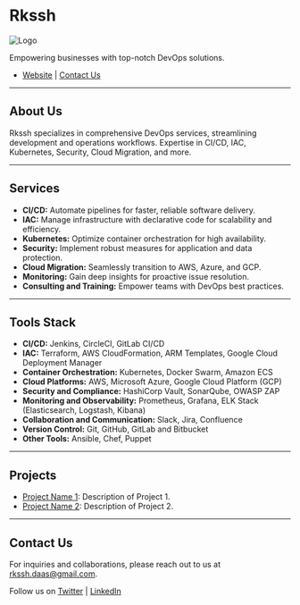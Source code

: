 # Rkssh

![Logo](link_to_logo.png)

Empowering businesses with top-notch DevOps solutions.

- [Website](https://www.rkssh.com) | [Contact Us](mailto:rkssh.daas@gmail.com)

---

## About Us

Rkssh specializes in comprehensive DevOps services, streamlining development and operations workflows. Expertise in CI/CD, IAC, Kubernetes, Security, Cloud Migration, and more.

---

## Services

- **CI/CD:** Automate pipelines for faster, reliable software delivery.
- **IAC:** Manage infrastructure with declarative code for scalability and efficiency.
- **Kubernetes:** Optimize container orchestration for high availability.
- **Security:** Implement robust measures for application and data protection.
- **Cloud Migration:** Seamlessly transition to AWS, Azure, and GCP.
- **Monitoring:** Gain deep insights for proactive issue resolution.
- **Consulting and Training:** Empower teams with DevOps best practices.

---

## Tools Stack

- **CI/CD:** Jenkins, CircleCI, GitLab CI/CD
- **IAC:** Terraform, AWS CloudFormation, ARM Templates, Google Cloud Deployment Manager
- **Container Orchestration:** Kubernetes, Docker Swarm, Amazon ECS
- **Cloud Platforms:** AWS, Microsoft Azure, Google Cloud Platform (GCP)
- **Security and Compliance:** HashiCorp Vault, SonarQube, OWASP ZAP
- **Monitoring and Observability:** Prometheus, Grafana, ELK Stack (Elasticsearch, Logstash, Kibana)
- **Collaboration and Communication:** Slack, Jira, Confluence
- **Version Control:** Git, GitHub, GitLab and Bitbucket
- **Other Tools:** Ansible, Chef, Puppet

---

## Projects

- [Project Name 1](link_to_project_1): Description of Project 1.
- [Project Name 2](link_to_project_2): Description of Project 2.

---

## Contact Us

For inquiries and collaborations, please reach out to us at rkssh.daas@gmail.com.

Follow us on [Twitter](https://twitter.com/devops_rkssh) | [LinkedIn](https://www.linkedin.com/company/rkssh/)

